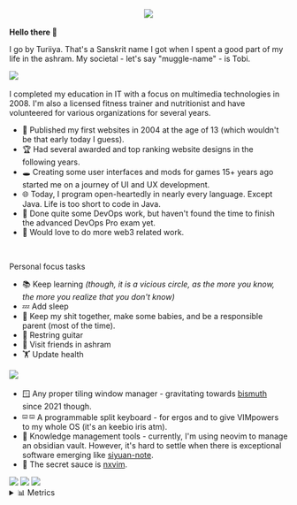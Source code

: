 <div align="center"><img src="https://capsule-render.vercel.app/api?type=waving&color=6272A4&height=110&section=header&animation=twinkling" /></div>

**Hello there 🙏**

I go by Turiiya. That's a Sanskrit name I got when I spent a good part of my life in the ashram.
My societal - let's say "muggle-name" - is Tobi.

<a id="about">
  <img src="https://capsule-render.vercel.app/api?type=transparent&fontColor=5D87BF&text=About&height=120&fontSize=42&fontAlign=7&desc=Some%20side%20facts%20about%20me&descSize=22&descAlignY=75&descAlign=21">
</a>

I completed my education in IT with a focus on multimedia technologies in 2008. I'm also a licensed fitness trainer and nutritionist and have volunteered for various organizations for several years.

- 👣 Published my first websites in 2004 at the age of 13 (which wouldn't be that early today I guess).
- 🏆 Had several awarded and top ranking website designs in the following years.
- 🕳️ Creating some user interfaces and mods for games 15+ years ago started me on a journey of UI and UX development.
- 🌐 Today, I program open-heartedly in nearly every language. Except Java. Life is too short to code in Java.
- 👷 Done quite some DevOps work, but haven't found the time to finish the advanced DevOps Pro exam yet.
- 🚀 Would love to do more web3 related work.

<br>

Personal focus tasks

- 📚 Keep learning _(though, it is a vicious circle, as the more you know, the more you realize that you don't know)_
- 💤 Add sleep
- 💆 Keep my shit together, make some babies, and be a responsible parent (most of the time).
- 🎸 Restring guitar
- 🧘 Visit friends in ashram
- 🏋️ Update health

<a id="tools">
  <img src="https://capsule-render.vercel.app/api?type=transparent&fontColor=5D87BF&text=Tools&height=120&fontSize=42&fontAlign=7&desc=Honorable%20mentions%20from%20my%20toolbox&descSize=22&descAlignY=75&descAlign=27">
</a>

- 🪟 Any proper tiling window manager - gravitating towards <a target="_blank" href="https://github.com/Bismuth-Forge/bismuth">bismuth</a> since 2021 though.
- <sup><sub>⌨️ ⌨️</sub></sup> A programmable split keyboard - for ergos and to give VIMpowers to my whole OS (it's an keebio iris atm).
- 🧠 Knowledge management tools - currently, I'm using neovim to manage an obsidian vault. However, it's hard to settle when there is exceptional software emerging like <a target="_blank" href="https://github.com/siyuan-note/siyuan">siyuan-note</a>.
- 🔫 The secret sauce is <a target="_blank" href="https://github.com/tenxsoydev/nxvim/">nxvim</a>.

<a id="stats">
  <img src="https://capsule-render.vercel.app/api?type=transparent&fontColor=5D87BF&text=Stats&height=120&fontSize=42&fontAlign=7&desc=Profile%20analysis&descSize=22&descAlignY=75&descAlign=14" />
</a>

<img width="350" src="https://github-readme-stats-onx08y1iw-tobealive.vercel.app/api/top-langs/?username=tobealive&layout=compact&count_private=true&include_orgs=true&langs_count=12&hide=nix,javascript,vue,c%23,css,scss,html&exclude_repo=jikan,1blu-svelte-mail-setup,mail-setup-euromet,dots&theme=blueberry&border_color=6272A4">
<img width="420" src="https://github-readme-stats-onx08y1iw-tobealive.vercel.app/api?username=tobealive&count_private=true&include_orgs=true&show_icons=true&theme=blueberry&border_color=6272A4">
<!-- <img width="450" src="https://streak-stats.demolab.com/?user=tobealive&theme=tokyonight&border=15161e&stroke=15161e"> -->

<br>
<div>
	<section>
		<details>
			<summary>📊 Metrics</summary>
      <br>
			<table align="center">
				<tr>
					<td>
						<br>
						<a href="https://github.com/tobealive"><img align="center" width="420" src="assets/base.svg" alt="Base" /></a><br>
						<img width="360" src="./empty-path/fix-alignment-on-mobile.gif">
					</td>
					<td>
						<sub><em>Default Analysis - Profile Repositories</em></sub><br>
						<a href="https://github.com/tobealive"><img align="center" width="420" src="assets/langs-all.svg" alt="All Commits Analysis"></a><br>
						<br>
						<sub><em>Indepth Analysis - Public Commits (Category: "Programming")</em></sub><br>
						<a href="https://github.com/tobealive"><img align="center" width="420" src="assets/langs-indepth-programming.svg" alt="Programming Category Analysis"></a><br>
						<br>
						<sub><em>Default Analysis - Recent Commits (30 Days)</em></sub><br>
						<a href="https://github.com/tobealive"><img align="center" width="420" src="assets/langs-recent.svg" alt="Recent Analysis"></a><br>
						<a href="https://github.com/tobealive"><img width="360" src="./empty-path/fix-alignment-on-mobile.gif"></a>
					</td>
				</tr>
				<tr>
					<td colspan="2" align="right">
						<sub>
						<sup>Profile Analysis & Language Activity. Generated with <a href="https://github.com/lowlighter/metrics">lowlighter/metrics</a></sup>
						</sub>
					</td>
				</tr>
			</table>
		</details>
	</section>
	<div align="center">
		<!--<footer><img src="https://capsule-render.vercel.app/api?type=waving&color=gradient&height=110&section=footer&animation=twinkling" /></footer>-->
	</div>
</div>
